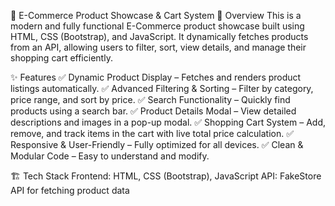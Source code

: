 🛒 E-Commerce Product Showcase & Cart System
📌 Overview
This is a modern and fully functional E-Commerce product showcase built using HTML, CSS (Bootstrap), and JavaScript. It dynamically fetches products from an API, allowing users to filter, sort, view details, and manage their shopping cart efficiently.

✨ Features
✅ Dynamic Product Display – Fetches and renders product listings automatically.
✅ Advanced Filtering & Sorting – Filter by category, price range, and sort by price.
✅ Search Functionality – Quickly find products using a search bar.
✅ Product Details Modal – View detailed descriptions and images in a pop-up modal.
✅ Shopping Cart System – Add, remove, and track items in the cart with live total price calculation.
✅ Responsive & User-Friendly – Fully optimized for all devices.
✅ Clean & Modular Code – Easy to understand and modify.

🏗️ Tech Stack
Frontend: HTML, CSS (Bootstrap), JavaScript
API: FakeStore API for fetching product data
